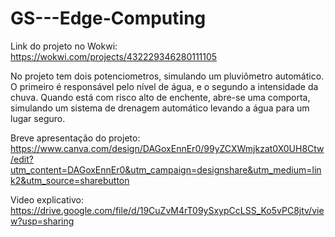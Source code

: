 # GS---Edge-Computing
Link do projeto no Wokwi: https://wokwi.com/projects/432229346280111105

No projeto tem dois potenciometros, simulando um pluviômetro automático. O primeiro é responsável pelo nível de água, e o segundo a intensidade da chuva. Quando está com risco alto de enchente, abre-se uma comporta, simulando um sistema de drenagem automático levando a água para um lugar seguro.

Breve apresentação do projeto: https://www.canva.com/design/DAGoxEnnEr0/99yZCXWmjkzat0X0UH8Ctw/edit?utm_content=DAGoxEnnEr0&utm_campaign=designshare&utm_medium=link2&utm_source=sharebutton

Video explicativo: https://drive.google.com/file/d/19CuZvM4rT09ySxypCcLSS_Ko5vPC8jtv/view?usp=sharing
